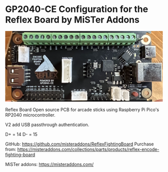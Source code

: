 # GP2040-CE Configuration for the Reflex Board by MiSTer Addons


![Reflex Board](assets/ReflexBoard_V2.png)

Reflex Board
Open source PCB for arcade sticks using Raspberry Pi Pico's RP2040 microcontroller.

V2 add USB passthrough authentication.

D+ = 14
D- = 15

GitHub: https://github.com/misteraddons/ReflexFightingBoard
Purchase from: https://misteraddons.com/collections/parts/products/reflex-encode-fighting-board

MiSTer addons: https://misteraddons.com/


